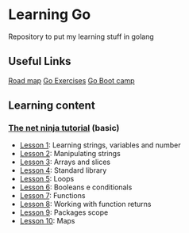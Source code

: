 # Learning Go

Repository to put my learning stuff in golang

## Useful Links

[Road map](https://roadmap.sh/golang)
[Go Exercises](https://gophercises.com/)
[Go Boot camp](https://playbook.one2n.in/go-bootcamp)

## Learning content

### [The net ninja tutorial](https://www.youtube.com/playlist?list=PL4cUxeGkcC9gC88BEo9czgyS72A3doDeM) (basic)

- [Lesson 1](the-net-ninja/lesson-1/main.go): Learning strings, variables and number
- [Lesson 2](the-net-ninja/lesson-2/main.go): Manipulating strings
- [Lesson 3](the-net-ninja/lesson-3/main.go): Arrays and slices
- [Lesson 4](the-net-ninja/lesson-4/main.go): Standard library
- [Lesson 5](the-net-ninja/lesson-5/main.go): Loops
- [Lesson 6](the-net-ninja/lesson-2/main.go): Booleans e conditionals
- [Lesson 7](the-net-ninja/lesson-7/main.go): Functions
- [Lesson 8](the-net-ninja/lesson-8/main.go): Working with function returns
- [Lesson 9](the-net-ninja/lesson-9/main.go): Packages scope
- [Lesson 10](the-net-ninja/lesson-10/main.go): Maps
